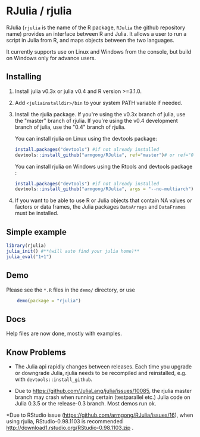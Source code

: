 RJulia / rjulia
===============

RJulia (`rjulia` is the name of the R package, `RJulia` the github
repository name) provides an interface between R and Julia. It allows a user to run a script in Julia from R, and maps objects between the two languages.

It currently supports use on Linux and Windows from the console, but build on Windows only for advance users.

Installing
-------------

1. Install julia v0.3x or julia v0.4 and R version >=3.1.0.
 
2. Add `<juliainstalldir>/bin` to your system PATH variable if needed.

3. Install the rjulia package. If you're using the v0.3x branch of julia, use the "master" branch of rjulia.  If you're using the v0.4 development branch of julia, use the "0.4" branch of rjulia.

    You can install rjulia on Linux using the devtools package:

    ```r
    install.packages("devtools") #if not already installed
    devtools::install_github("armgong/RJulia", ref="master")# or ref="0.4" if using Julia v0.4
    ```
    You can install rjulia on Windows using the Rtools and devtools package :

    ```r
    install.packages("devtools") #if not already installed
    devtools::install_github("armgong/RJulia", args = "--no-multiarch")# or ref="0.4" if using Julia v0.4
    ```
    
4. If you want to be able to use R or Julia objects that contain NA values or factors or data frames, the Julia packages `DataArrays` and `DataFrames` must be installed.

Simple example 
-------------

```r
library(rjulia)
julia_init() #**(will auto find your julia home)**
julia_eval("1+1")
```

Demo
-------------

Please see the `*.R` files in the `demo/` directory, or use
```r
	demo(package = "rjulia")
```


Docs
-------------
Help files are now done, mostly with examples.


Know Problems
-------------
   * The Julia api rapidly changes between releases. Each time you upgrade or downgrade Julia, rjulia needs to be recompiled and reinstalled, e.g. with `devtools::install_github`. 

   * Due to https://github.com/JuliaLang/julia/issues/10085, the rjulia master branch may crash when running certain (testparallel etc.) Julia code on Julia 0.3.5 or the release-0.3 branch. Most demos run ok.
   
   *Due to RStudio issue (https://github.com/armgong/RJulia/issues/16), when using rjulia, RStudio-0.98.1103 is recommended http://download1.rstudio.org/RStudio-0.98.1103.zip .
